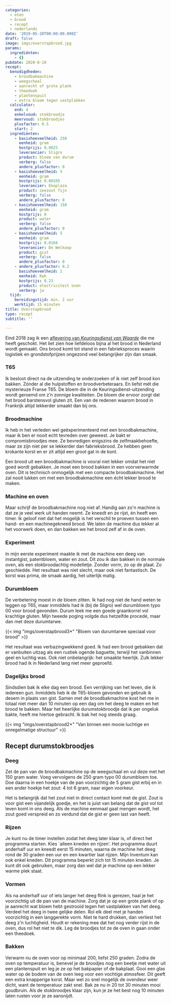 ```yaml
---
categories:
  - eten
  - brood
  - recept
  - nederlands
date: '2019-05-20T00:00:00.000Z'
draft: false
image: imgs/overstapbrood.jpg
params:
  ingrediënten:
    - {}
pubdate: 2020-8-18
recept:
  benodigdheden:
    - broodbakmachine
    - weegschaal
    - aanrecht of grote plank
    - theedoek
    - plantenspuit
    - extra bloem tegen vastplakken
  calculator:
    end: 4
    enkelvoud: stokbroodje
    meervoud: stokbroodjes
    plusfactor: 0.5
    start: 2
  ingrediënten:
    - basishoeveelheid: 250
      eenheid: gram
      kostprijs: 0.0025
      leverancier: Sligro
      product: bloem van durum
      verberg: false
      andere_plusfactor: 0
    - basishoeveelheid: 5
      eenheid: gram
      kostprijs: 0.00105
      leverancier: Ekoplaza
      product: zeezout fijn
      verberg: false
      andere_plusfactor: 0
    - basishoeveelheid: 150
      eenheid: gram
      kostprijs: 0
      product: water
      verberg: false
      andere_plusfactor: 0
    - basishoeveelheid: 5
      eenheid: gram
      kostprijs: 0.0104
      leverancier: De Welkoop
      product: gist
      verberg: false
      andere_plusfactor: 0
    - andere_plusfactor: 0.2
      basishoeveelheid: 2
      eenheid: Kwh
      kostprijs: 0.23
      product: electriciteit oven
      verberg: ja
  tijd:
    bereidingstijd: min. 2 uur
    werktijd: 15 minuten
title: Overstapbrood
type: recept
subtitle: ''

---
```


Eind 2018 zag ik een [aflevering van _Keuringsdienst van Waarde_](https://www.npo3.nl/keuringsdienst-van-waarde/22-11-2018/KN_1702675) die me heeft geschokt. Het liet zien hoe liefdeloos bijna al het brood in Nederland wordt gemaakt. Ons brood komt tot stand in een fabrieksproces waarin logistiek en grondstofprijzen ongezond veel belangrijker zijn dan smaak.
### T65
Ik besloot direct na de uitzending te onderzoeken of ik niet zelf brood kon bakken. Zónder al die hulpstoffen en broodverbeteraars. En liefst mét die mysterieuze Franse T65. De bloem die in de Keuringsdienst-uitzending wordt geroemd om z’n zonnige kwaliteiten. De bloem die ervoor zorgt dat het brood barstensvol gluten zit. Een van de redenen waarom brood in Frankrijk altijd lekkerder smaakt dan bij ons.

### Broodmachine
Ik heb in het verleden wel geëxperimenteerd met een broodbakmachine, maar ik ben er nooit echt tevreden over geweest. Je bakt er compromisbroodjes mee. Ze bevredigen enigszins de zelfmaakbehoefte, maar ze zijn niet per se lekkerder dan fabrieksbrood. Ze hebben geen krokante korst en er zit altijd een groot gat in de kont.

Een brood uit een broodbakmachine is vooral niet lekker omdat het niet goed wordt gebakken. Je moet een brood bakken in een voorverwarmde oven. Dit is technisch onmogelijk met een compacte broodbakmachine. Het zal nooit lukken om met een broodbakmachine een écht lekker brood te maken.

### Machine en oven
Maar schrijf de broodbakmachine nog niet af. Handig aan zo'n machine is dat ze je veel werk uit handen neemt. Ze kneedt en ze rijst, én heeft een timer. Ik geloof niet dat het mogelijk is het verschil te proeven tussen een hand- en een machinegekneed brood. We laten de machine dus lekker al het voorwerk doen, en dan bakken we het brood zelf af in de oven.

### Experiment
In mijn eerste experiment maakte ik met de machine een deeg van instantgist, patentbloem, water en zout. Dit zou ik dan bakken in de normale oven, als een stokbroodachtig modelletje. Zonder vorm, zo op de plaat. Zo geschiedde. Het resultaat was niet slecht, maar ook niet fantastisch. De korst was prima, de smaak aardig, het uiterlijk matig.

### Durumbloem
De verbetering moest in de bloem zitten. Ik had nog niet de hand weten te leggen op T65, maar inmiddels had ik (bij de Sligro) wel durumbloem typo 00 voor brood gevonden. Durum leek me een goede graankorrel vol krachtige gluten. Mijn tweede poging volgde dus hetzelfde procedé, maar dan met deze durumtarwe.

{{< img "imgs/overstapbrood3*" "Bloem van durumtarwe speciaal voor brood" >}}

Het resultaat was verbazingwekkend goed. Ik had een brood gebakken dat er vanbuiten uitzag als een rustiek ogende baguette, terwijl het vanbinnen geel en luchtig was. Ook niet onbelangrijk: het smaakte heerlijk. Zulk lekker brood had ik in Nederland lang niet meer geproefd.

### Dagelijks brood
Sindsdien bak ik elke dag een brood. Een verrijking van het leven, die ik iedereen gun. Inmiddels heb ik de T65-bloem gevonden en gebruik ik desem in plaats van gist. Samen met de broodbakmachine kost het me in totaal niet meer dan 10 minuten op een dag om het deeg te maken en het brood te bakken. Maar het heerlijke durumstokbroodje dat ik per ongeluk bakte, heeft me hiertoe gebracht. Ik bak het nog steeds graag.

{{< img "imgs/overstapbrood2*" "Van binnen een mooie luchtige en onregelmatige structuur" >}}

## Recept durumstokbroodjes

### Deeg
Zet de pan van de broodbakmachine op de weegschaal en vul deze met het 150 gram water. Voeg vervolgens de 250 gram typo 00 durumbloem toe. Doe daarna in een hoekje van de pan voorzichtig de 5 gram gist erbij en in een ander hoekje het zout: 4 tot 6 gram, naar eigen voorkeur.

Het is belangrijk dat het zout niet in direct contact komt met de gist. Zout is voor gist een vijandelijk goedje, en het is juist van belang dat de gist vol tot leven komt in ons deeg. Als de machine eenmaal gaat mengen wordt, het zout goed verspreid en zo verdund dat de gist er geen last van heeft.

### Rijzen
Je kunt nu de timer instellen zodat het deeg later klaar is, of direct het programma starten. Kies `alleen kneden en rijzen'. Het programma duurt anderhalf uur en kneedt eerst 15 minuten, waarna de machine het deeg rond de 30 graden een uur en een kwartier laat rijzen. Mijn Inventum kan ook enkel kneden. Dit programma beperkt zich tot 15 minuten kneden. Je kunt dit ook gebruiken, maar zorg dan wel dat je machine op een lekker warme plek staat.

### Vormen
Als na anderhalf uur of iets langer het deeg flink is gerezen, haal je het voorzichtig uit de pan van de machine. Zorg dat je op een grote plank of op je aanrecht wat bloem hebt gestrooid tegen het vastplakken van het deeg. Verdeel het deeg in twee gelijke delen. Rol elk deel met je handen voorzichtig in een langgerekte vorm. Niet te hard drukken, dan verliest het deeg z'n luchtigheid. Houdt er rekening mee dat het nog verder rijst in de oven, dus rol het niet te dik. Leg de broodjes tot ze de oven in gaan onder een theedoek.

### Bakken
Verwarm nu de oven voor op minimaal 200, liefst 250 graden. Zodra de oven op temperatuur is, benevel je de broodjes nog een beetje met water uit een plantenspuit en leg je ze op het bakpapier of de bakplaat. Gooi een glas water op de bodem van de oven leeg voor een vochtige atmosfeer. Dit geeft een extra knapperige korst. Maar wel zo snel mogelijk de ovendeur weer dicht, want de temperatuur zakt snel. Bak ze nu in 20 tot 30 minuten mooi goudbruin. Als de stokbroodjes klaar zijn, kun je ze het best nog 10 minuten laten rusten voor je ze aansnijdt.

